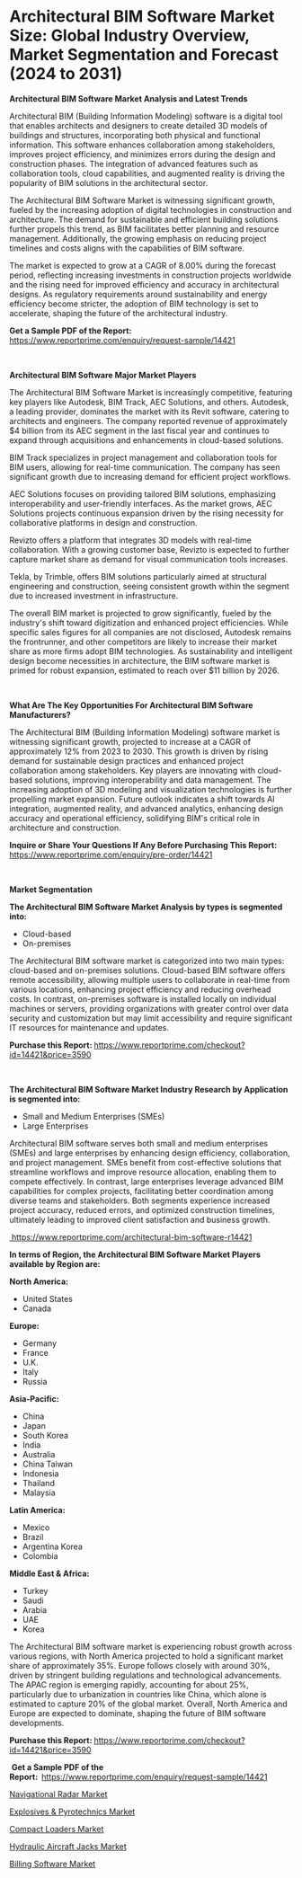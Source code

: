 <p><h1>Architectural BIM Software Market Size: Global Industry Overview, Market Segmentation and Forecast (2024 to 2031)</h1></p><p><strong>Architectural BIM Software Market Analysis and Latest Trends</strong></p>
<p><p>Architectural BIM (Building Information Modeling) software is a digital tool that enables architects and designers to create detailed 3D models of buildings and structures, incorporating both physical and functional information. This software enhances collaboration among stakeholders, improves project efficiency, and minimizes errors during the design and construction phases. The integration of advanced features such as collaboration tools, cloud capabilities, and augmented reality is driving the popularity of BIM solutions in the architectural sector.</p><p>The Architectural BIM Software Market is witnessing significant growth, fueled by the increasing adoption of digital technologies in construction and architecture. The demand for sustainable and efficient building solutions further propels this trend, as BIM facilitates better planning and resource management. Additionally, the growing emphasis on reducing project timelines and costs aligns with the capabilities of BIM software.</p><p>The market is expected to grow at a CAGR of 8.00% during the forecast period, reflecting increasing investments in construction projects worldwide and the rising need for improved efficiency and accuracy in architectural designs. As regulatory requirements around sustainability and energy efficiency become stricter, the adoption of BIM technology is set to accelerate, shaping the future of the architectural industry.</p></p>
<p><strong>Get a Sample PDF of the Report:&nbsp;</strong> <a href="https://www.reportprime.com/enquiry/request-sample/14421">https://www.reportprime.com/enquiry/request-sample/14421</a></p>
<p>&nbsp;</p>
<p><strong>Architectural BIM Software Major Market Players</strong></p>
<p><p>The Architectural BIM Software Market is increasingly competitive, featuring key players like Autodesk, BIM Track, AEC Solutions, and others. Autodesk, a leading provider, dominates the market with its Revit software, catering to architects and engineers. The company reported revenue of approximately $4 billion from its AEC segment in the last fiscal year and continues to expand through acquisitions and enhancements in cloud-based solutions.</p><p>BIM Track specializes in project management and collaboration tools for BIM users, allowing for real-time communication. The company has seen significant growth due to increasing demand for efficient project workflows. </p><p>AEC Solutions focuses on providing tailored BIM solutions, emphasizing interoperability and user-friendly interfaces. As the market grows, AEC Solutions projects continuous expansion driven by the rising necessity for collaborative platforms in design and construction.</p><p>Revizto offers a platform that integrates 3D models with real-time collaboration. With a growing customer base, Revizto is expected to further capture market share as demand for visual communication tools increases. </p><p>Tekla, by Trimble, offers BIM solutions particularly aimed at structural engineering and construction, seeing consistent growth within the segment due to increased investment in infrastructure.</p><p>The overall BIM market is projected to grow significantly, fueled by the industry's shift toward digitization and enhanced project efficiencies. While specific sales figures for all companies are not disclosed, Autodesk remains the frontrunner, and other competitors are likely to increase their market share as more firms adopt BIM technologies. As sustainability and intelligent design become necessities in architecture, the BIM software market is primed for robust expansion, estimated to reach over $11 billion by 2026.</p></p>
<p>&nbsp;</p>
<p><strong>What Are The Key Opportunities For Architectural BIM Software Manufacturers?</strong></p>
<p><p>The Architectural BIM (Building Information Modeling) software market is witnessing significant growth, projected to increase at a CAGR of approximately 12% from 2023 to 2030. This growth is driven by rising demand for sustainable design practices and enhanced project collaboration among stakeholders. Key players are innovating with cloud-based solutions, improving interoperability and data management. The increasing adoption of 3D modeling and visualization technologies is further propelling market expansion. Future outlook indicates a shift towards AI integration, augmented reality, and advanced analytics, enhancing design accuracy and operational efficiency, solidifying BIM's critical role in architecture and construction.</p></p>
<p><strong>Inquire or Share Your Questions If Any Before Purchasing This Report:</strong> <a href="https://www.reportprime.com/enquiry/pre-order/14421">https://www.reportprime.com/enquiry/pre-order/14421</a></p>
<p>&nbsp;</p>
<p><strong>Market Segmentation</strong></p>
<p><strong>The Architectural BIM Software Market Analysis by types is segmented into:</strong></p>
<p><ul><li>Cloud-based</li><li>On-premises</li></ul></p>
<p><p>The Architectural BIM software market is categorized into two main types: cloud-based and on-premises solutions. Cloud-based BIM software offers remote accessibility, allowing multiple users to collaborate in real-time from various locations, enhancing project efficiency and reducing overhead costs. In contrast, on-premises software is installed locally on individual machines or servers, providing organizations with greater control over data security and customization but may limit accessibility and require significant IT resources for maintenance and updates.</p></p>
<p><strong>Purchase this Report:&nbsp;</strong><a href="https://www.reportprime.com/checkout?id=14421&price=3590">https://www.reportprime.com/checkout?id=14421&price=3590</a></p>
<p>&nbsp;</p>
<p><strong>The Architectural BIM Software Market Industry Research by Application is segmented into:</strong></p>
<p><ul><li>Small and Medium Enterprises (SMEs)</li><li>Large Enterprises</li></ul></p>
<p><p>Architectural BIM software serves both small and medium enterprises (SMEs) and large enterprises by enhancing design efficiency, collaboration, and project management. SMEs benefit from cost-effective solutions that streamline workflows and improve resource allocation, enabling them to compete effectively. In contrast, large enterprises leverage advanced BIM capabilities for complex projects, facilitating better coordination among diverse teams and stakeholders. Both segments experience increased project accuracy, reduced errors, and optimized construction timelines, ultimately leading to improved client satisfaction and business growth.</p></p>
<p><a href="https://www.reportprime.com/architectural-bim-software-r14421">&nbsp;https://www.reportprime.com/architectural-bim-software-r14421</a></p>
<p><strong>In terms of Region, the Architectural BIM Software Market Players available by Region are:</strong></p>
<p>
    <p> <strong> North America: </strong>
        <ul>
            <li>United States</li>
            <li>Canada</li>
        </ul>
        </p> 
    <p> <strong> Europe: </strong>
        <ul>
            <li>Germany</li>
            <li>France</li>
            <li>U.K.</li>
            <li>Italy</li>
            <li>Russia</li>
        </ul>
        </p> 
    <p> <strong> Asia-Pacific: </strong>
        <ul>
            <li>China</li>
            <li>Japan</li>
            <li>South Korea</li>
            <li>India</li>
            <li>Australia</li>
            <li>China Taiwan</li>
            <li>Indonesia</li>
            <li>Thailand</li>
            <li>Malaysia</li>
        </ul>
        </p> 
    <p> <strong> Latin America: </strong>
        <ul>
            <li>Mexico</li>
            <li>Brazil</li>
            <li>Argentina Korea</li>
            <li>Colombia</li>
        </ul>
        </p> 
    <p> <strong> Middle East & Africa: </strong>
        <ul>
            <li>Turkey</li>
            <li>Saudi</li>
            <li>Arabia</li>
            <li>UAE</li>
            <li>Korea</li>
        </ul>
    </p>
    </p>
<p><p>The Architectural BIM software market is experiencing robust growth across various regions, with North America projected to hold a significant market share of approximately 35%. Europe follows closely with around 30%, driven by stringent building regulations and technological advancements. The APAC region is emerging rapidly, accounting for about 25%, particularly due to urbanization in countries like China, which alone is estimated to capture 20% of the global market. Overall, North America and Europe are expected to dominate, shaping the future of BIM software developments.</p></p>
<p><strong>Purchase this Report: </strong><a href="https://www.reportprime.com/checkout?id=14421&price=3590">https://www.reportprime.com/checkout?id=14421&price=3590</a></p>
<p>&nbsp;<strong>Get a Sample PDF of the Report:&nbsp;&nbsp;</strong><a href="https://www.reportprime.com/enquiry/request-sample/14421">https://www.reportprime.com/enquiry/request-sample/14421</a></p>
<p><strong></strong></p>
<p><p><a href="https://www.linkedin.com/pulse/what-innovations-market-trends-shaping-navigational-8igzc?trackingId=oENMY6A0ToOMAkge%2FQ%2B5rw%3D%3D">Navigational Radar Market</a></p><p><a href="https://medium.com/@kaitlynkristyfj136/the-global-explosives-pyrotechnics-market-is-projected-to-experience-an-annual-growth-rate-of-9f2bf8c77ca4">Explosives & Pyrotechnics Market</a></p><p><a href="https://www.linkedin.com/pulse/what-growth-opportunities-challenges-compact-loaders-gvv1c?trackingId=vz4hpPdGQZ6Ku%2BjCdBoxPg%3D%3D">Compact Loaders Market</a></p><p><a href="https://issuu.com/reportprime-2/docs/hydraulic-aircraft-jacks-market-siz_f14a8b7a4d4031">Hydraulic Aircraft Jacks Market</a></p><p><a href="https://github.com/ChiragRP21/Market-Research-Report-List-6/blob/main/billing-software-market.md">Billing Software Market</a></p></p>